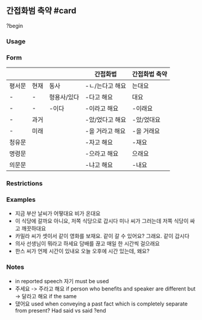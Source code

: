 ## 간접화범 축약 #card
?begin
### Usage
### Form
|     |     |     | 간접화법 | 간접화법 축약 |
| --- | --- | --- | --- | --- |
| 평서문 | 현재  | 동사  | \-ㄴ/는다고 해요 | 는대요 |
| \-  | \-  | 형용사/있다 | \-다고 해요 | 대요  |
| \-  | \-  | \-이다 | \-이라고 해요 | \-이래요 |
| \-  | 과거  |     | \-았/었다고 해요 | \-았/었대요 |
| \-  | 미래  |     | \-을 거라고 해요 | \-을 거래요 |
| 청유문 |     |     | \-자고 해요 | \-재요 |
| 명령문 |     |     | \-으라고 해요 | 으래요 |
| 의문문 |     |     | \-냐고 해요 | \-내요 |
### Restrictions
### Examples
- 지금 부산 날씨가 어떻대요
  비가 온대요
- 이 식당에 갈까요
	아니요, 저쪽 식당으로 갑시다
	미나 씨가 그러는데 저쪽 식당이 싸고 깨끗하대요
- 카밀라 씨가 셋이서 같이 영화를 보재요. 같이 갈 수 있어요?
	그래요. 같이 갑시다
- 의사 선생님이 뭐라고 하세요
	담배를 끊고 매일 한 시간씩 걸으래요
- 한스 씨가 언제 시간이 있내요
	오늘 오후에 시간 있는데, 왜요?
### Notes
- in reported speech 자기 must be used
- 주세요 -> 주라고 해요 if person who benefits and speaker are different
	but -> 달라고 해요 if the same
- 댔어요 used when conveying a past fact which is completely separate from present? Had said vs said
?end

